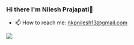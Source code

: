 ### Hi there I'm Nilesh Prajapati👋

- 📫 How to reach me: nkpnilesh13@gmail.com

<img src = "https://github-readme-stats.vercel.app/api?username=nilesh133&&show_icons=true&title_color=1e90ff&icon_color=1e90ff&text_color=daf7dc&bg_color=000">

<!-- [![Top Langs](https://github-readme-stats.vercel.app/api/top-langs/?username=nilesh133)](https://github.com/nilesh133/github-readme-stats) -->


